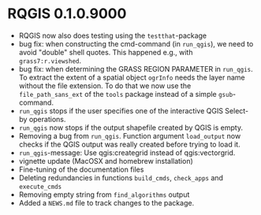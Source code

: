 # RQGIS 0.1.0.9000

* RQGIS now also does testing using the `testthat`-package
* bug fix: when constructing the cmd-command (in `run_qgis`), we need to avoid "double" shell quotes. This happened e.g., with `grass7:r.viewshed`.
* bug fix: when determining the GRASS REGION PARAMETER in `run_qgis`. To extract the extent of a spatial object `ogrInfo` needs the layer name without the file extension. To do that we now use the `file_path_sans_ext` of the `tools` package instead of a simple `gsub`-command.
* `run_qgis` stops if the user specifies one of the interactive QGIS Select-by operations.
* `run_qgis` now stops if the output shapefile created by QGIS is empty.
* Removing a bug from `run_qgis`. Function argument `load_output` now checks if the QGIS output was really created before trying to load it.
* `run_qgis`-message: Use qgis:creategrid instead of qgis:vectorgrid.
* vignette update (MacOSX and homebrew installation)
* Fine-tuning of the documentation files
* Deleting redundancies in functions `build_cmds`, `check_apps` and `execute_cmds`
* Removing empty string from `find_algorithms` output
* Added a `NEWS.md` file to track changes to the package.




